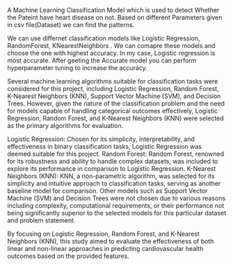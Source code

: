 A Machine Learning Classification Model which is used to detect Whether the Pateint have heart disease on not. Based on different Parameters given in csv file(Dataset) we can find the patterns.

We can use differnet classification models like Logistic Regression, RandomForest, KNearestNeighbors .
We can comapre these models and choose the one with highest accuracy.
In my case, Logistic regression is most accurate.
After geeting the Accurate model you can perform hyperparameter tuning to increase the accuracy.

Several machine learning algorithms suitable for classification tasks were considered for this project, including Logistic Regression, Random Forest, K-Nearest Neighbors (KNN), Support Vector Machine (SVM), and Decision Trees. However, given the nature of the classification problem and the need for models capable of handling categorical outcomes effectively, Logistic Regression, Random Forest, and K-Nearest Neighbors (KNN) were selected as the primary algorithms for evaluation.

Logistic Regression:
Chosen for its simplicity, interpretability, and effectiveness in binary classification tasks, Logistic Regression was deemed suitable for this project.
Random Forest:
Random Forest, renowned for its robustness and ability to handle complex datasets, was included to explore its performance in comparison to Logistic Regression.
K-Nearest Neighbors (KNN):
KNN, a non-parametric algorithm, was selected for its simplicity and intuitive approach to classification tasks, serving as another baseline model for comparison.
Other models such as Support Vector Machine (SVM) and Decision Trees were not chosen due to various reasons including complexity, computational requirements, or their performance not being significantly superior to the selected models for this particular dataset and problem statement.

By focusing on Logistic Regression, Random Forest, and K-Nearest Neighbors (KNN), this study aimed to evaluate the effectiveness of both linear and non-linear approaches in predicting cardiovascular health outcomes based on the provided features.


